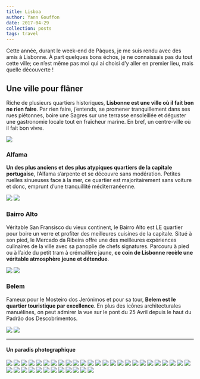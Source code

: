 ```yaml
---
title: Lisboa
author: Yann Gouffon
date: 2017-04-29
collection: posts
tags: travel
---
```


Cette année, durant le week-end de Pâques, je me suis rendu avec des amis à Lisbonne. À part quelques bons échos, je ne connaissais pas du tout cette ville; ce n’est même pas moi qui ai choisi d’y aller en premier lieu, mais quelle découverte !

## Une ville pour flâner
Riche de plusieurs quartiers historiques, **Lisbonne est une ville où il fait bon ne rien faire**. Par rien faire, j’entends, se promener tranquillement dans ses rues piétonnes, boire une Sagres sur une terrasse ensoleillée et déguster une gastronomie locale tout en fraîcheur marine. En bref, un centre-ville où il fait bon vivre.

[![](/img/small/lisboa-1.jpg)](/img/larges/lisboa-1.jpg)

### Alfama
**Un des plus anciens et des plus atypiques quartiers de la capitale portugaise**, l’Alfama s’arpente et se découvre sans modération. Petites ruelles sinueuses face à la mer, ce quartier est majoritairement sans voiture et donc, emprunt d’une tranquillité méditerranéenne.

[![](/img/small/lisboa-41.jpg)](/img/larges/lisboa-41.jpg)
[![](/img/small/lisboa-8.jpg)](/img/larges/lisboa-8.jpg)

### Bairro Alto
Véritable San Fransisco du vieux continent, le Bairro Alto est LE quartier pour boire un verre et profiter des meilleures cuisines de la capitale. Situé à son pied, le Mercado da Ribeira offre une des meilleures expériences culinaires de la ville avec sa panoplie de chefs signatures. Parcouru à pied ou à l’aide du petit tram à crémaillère jaune, **ce coin de Lisbonne recèle une véritable atmosphère jeune et détendue**.

[![](/img/small/lisboa-30.jpg)](/img/larges/lisboa-30.jpg)
[![](/img/small/lisboa-29.jpg)](/img/larges/lisboa-29.jpg)

### Belem
Fameux pour le Mosteiro dos Jerónimos et pour sa tour, **Belem est le quartier touristique par excellence**. En plus des icônes architecturales manuélines, on peut admirer la vue sur le pont du 25 Avril depuis le haut  du Padrão dos Descobrimentos.

[![](/img/small/lisboa-25.jpg)](/img/larges/lisboa-25.jpg)
[![](/img/small/lisboa-28.jpg)](/img/larges/lisboa-28.jpg)

<hr />

#### Un paradis photographique

[![](/img/small/lisboa-2.jpg)](/img/larges/lisboa-2.jpg)
[![](/img/small/lisboa-4.jpg)](/img/larges/lisboa-4.jpg)
[![](/img/small/lisboa-3.jpg)](/img/larges/lisboa-3.jpg)
[![](/img/small/lisboa-5.jpg)](/img/larges/lisboa-5.jpg)
[![](/img/small/lisboa-6.jpg)](/img/larges/lisboa-6.jpg)
[![](/img/small/lisboa-7.jpg)](/img/larges/lisboa-7.jpg)
[![](/img/small/lisboa-9.jpg)](/img/larges/lisboa-9.jpg)
[![](/img/small/lisboa-10.jpg)](/img/larges/lisboa-10.jpg)
[![](/img/small/lisboa-11.jpg)](/img/larges/lisboa-11.jpg)
[![](/img/small/lisboa-12.jpg)](/img/larges/lisboa-12.jpg)
[![](/img/small/lisboa-13.jpg)](/img/larges/lisboa-13.jpg)
[![](/img/small/lisboa-14.jpg)](/img/larges/lisboa-14.jpg)
[![](/img/small/lisboa-15.jpg)](/img/larges/lisboa-15.jpg)
[![](/img/small/lisboa-16.jpg)](/img/larges/lisboa-16.jpg)
[![](/img/small/lisboa-17.jpg)](/img/larges/lisboa-17.jpg)
[![](/img/small/lisboa-18.jpg)](/img/larges/lisboa-18.jpg)
[![](/img/small/lisboa-19.jpg)](/img/larges/lisboa-19.jpg)
[![](/img/small/lisboa-20.jpg)](/img/larges/lisboa-20.jpg)
[![](/img/small/lisboa-21.jpg)](/img/larges/lisboa-21.jpg)
[![](/img/small/lisboa-22.jpg)](/img/larges/lisboa-22.jpg)
[![](/img/small/lisboa-23.jpg)](/img/larges/lisboa-23.jpg)
[![](/img/small/lisboa-24.jpg)](/img/larges/lisboa-24.jpg)
[![](/img/small/lisboa-26.jpg)](/img/larges/lisboa-26.jpg)
[![](/img/small/lisboa-27.jpg)](/img/larges/lisboa-27.jpg)
[![](/img/small/lisboa-31.jpg)](/img/larges/lisboa-31.jpg)
[![](/img/small/lisboa-32.jpg)](/img/larges/lisboa-32.jpg)
[![](/img/small/lisboa-33.jpg)](/img/larges/lisboa-33.jpg)
[![](/img/small/lisboa-34.jpg)](/img/larges/lisboa-34.jpg)
[![](/img/small/lisboa-35.jpg)](/img/larges/lisboa-35.jpg)
[![](/img/small/lisboa-36.jpg)](/img/larges/lisboa-36.jpg)
[![](/img/small/lisboa-37.jpg)](/img/larges/lisboa-37.jpg)
[![](/img/small/lisboa-38.jpg)](/img/larges/lisboa-38.jpg)
[![](/img/small/lisboa-39.jpg)](/img/larges/lisboa-39.jpg)
[![](/img/small/lisboa-40.jpg)](/img/larges/lisboa-40.jpg)
[![](/img/small/lisboa-42.jpg)](/img/larges/lisboa-42.jpg)
[![](/img/small/lisboa-43.jpg)](/img/larges/lisboa-43.jpg)
[![](/img/small/lisboa-44.jpg)](/img/larges/lisboa-44.jpg)
